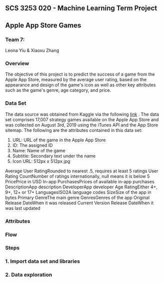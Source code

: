 ## SCS 3253 020 - Machine Learning Term Project
## Apple App Store Games
### Team 7: 
Leona Yiu & Xiaoxu Zhang

### Overview
The objective of this project is to predict the success of a game from the Apple App Store, measured by the average user rating, based on the appearance and design of the game's icon as well as other key attributes such as the game's genre, age category, and price. 

### Data Set
The data source was obtained from Kaggle via the following [link](https://www.kaggle.com/tristan581/17k-apple-app-store-strategy-games) .
The data set comprises 17,007 strategy games available on the Apple App Store and was collected on August 3rd, 2019 using the iTunes API and the App Store sitemap. The following are the attributes contained in this data set:

1. URL: URL of the game in the Apple App Store
2. ID: The assigned ID
3. Name: Name of the game
4. Subtitle: Secondary text under the name
5. Icon URL: 512px x 512px jpg





Average User RatingRounded to nearest .5, requires at least 5 ratings
User Rating CountNumber of ratings internationally, null means it is below 5
PricePrice in USD
In-app PurchasesPrices of available in-app purchases
DescriptionApp description
DeveloperApp developer
Age RatingEither 4+, 9+, 12+ or 17+
LanguagesISO2A language codes
SizeSize of the app in bytes
Primary GenreThe main genre
GenresGenres of the app
Original Release DateWhen it was released
Current Version Release DateWhen it was last updated


### Attributes

### Flow

### Steps

### 1. Import data set and libraries

### 2. Data exploration


